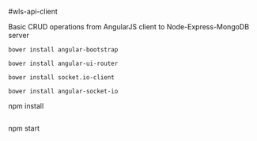 #wls-api-client

Basic CRUD operations from AngularJS client to Node-Express-MongoDB server

```
bower install angular-bootstrap
```
```
bower install angular-ui-router
```
```
bower install socket.io-client 
```
```
bower install angular-socket-io
```
npm install
```
```
npm start
```